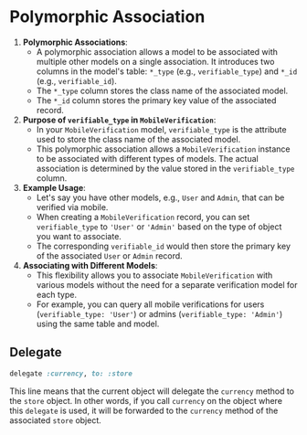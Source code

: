 # Polymorphic Association 

1. **Polymorphic Associations**:
	- A polymorphic association allows a model to be associated with multiple other models on a single association. It introduces two columns in the model's table: `*_type` (e.g., `verifiable_type`) and `*_id` (e.g., `verifiable_id`).
	- The `*_type` column stores the class name of the associated model.
	- The `*_id` column stores the primary key value of the associated record.
2. **Purpose of `verifiable_type` in `MobileVerification`**:
    - In your `MobileVerification` model, `verifiable_type` is the attribute used to store the class name of the associated model.
    - This polymorphic association allows a `MobileVerification` instance to be associated with different types of models. The actual association is determined by the value stored in the `verifiable_type` column.
3. **Example Usage**:
    - Let's say you have other models, e.g., `User` and `Admin`, that can be verified via mobile.
    - When creating a `MobileVerification` record, you can set `verifiable_type` to `'User'` or `'Admin'` based on the type of object you want to associate.
    - The corresponding `verifiable_id` would then store the primary key of the associated `User` or `Admin` record.
4. **Associating with Different Models**:
    - This flexibility allows you to associate `MobileVerification` with various models without the need for a separate verification model for each type.
    - For example, you can query all mobile verifications for users (`verifiable_type: 'User'`) or admins (`verifiable_type: 'Admin'`) using the same table and model.


## Delegate 
```ruby 
delegate :currency, to: :store
```

This line means that the current object will delegate the `currency` method to the `store` object. In other words, if you call `currency` on the object where this `delegate` is used, it will be forwarded to the `currency` method of the associated `store` object.


